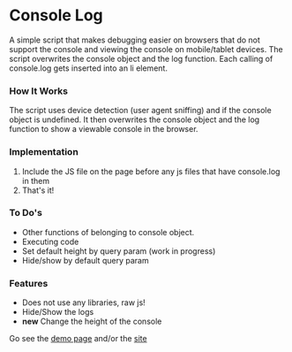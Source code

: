 Console Log
==========

A simple script that makes debugging easier on browsers that do not support the console and viewing the console on mobile/tablet devices. The script overwrites the console object and the log function. Each calling of console.log gets inserted into an li element.

### How It Works
The script uses device detection (user agent sniffing) and if the console object is undefined. It then overwrites the console object and the log function to show a viewable console in the browser.

### Implementation
1. Include the JS file on the page before any js files that have console.log in them
2. That's it!

### To Do's
- Other functions of belonging to console object.
- Executing code 
- Set default height by query param (work in progress)
- Hide/show by default query param

### Features
- Does not use any libraries, raw js!
- Hide/Show the logs
- **new** Change the height of the console


Go see the [demo page](http://console.mikewgd.com/demo.html) and/or the [site](http://console.mikewgd.com)

